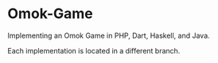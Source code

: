 # Omok-Game

Implementing an Omok Game in PHP, Dart, Haskell, and Java.

Each implementation is located in a different branch.
